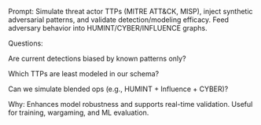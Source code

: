 Prompt: Simulate threat actor TTPs (MITRE ATT&CK, MISP), inject synthetic adversarial patterns, and validate detection/modeling efficacy. Feed adversary behavior into HUMINT/CYBER/INFLUENCE graphs.

Questions:

Are current detections biased by known patterns only?

Which TTPs are least modeled in our schema?

Can we simulate blended ops (e.g., HUMINT + Influence + CYBER)?

Why: Enhances model robustness and supports real-time validation. Useful for training, wargaming, and ML evaluation.